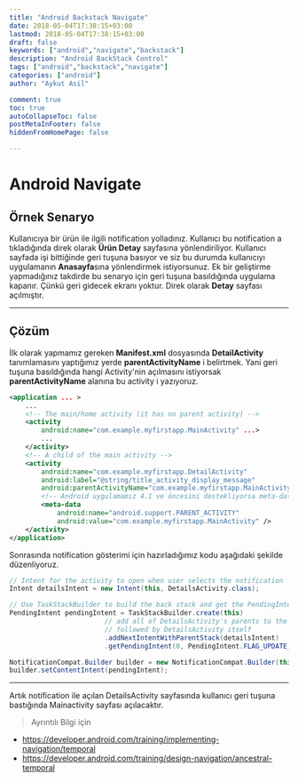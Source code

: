 ```yaml
---
title: "Android Backstack Navigate"
date: 2018-05-04T17:38:15+03:00
lastmod: 2018-05-04T17:38:15+03:00
draft: false
keywords: ["android","navigate","backstack"]
description: "Android BackStack Control"
tags: ["android","backstack","navigate"]
categories: ["android"]
author: "Aykut Asil"

comment: true
toc: true
autoCollapseToc: false
postMetaInFooter: false
hiddenFromHomePage: false

---
```

# Android Navigate

## Örnek Senaryo

Kullanıcıya bir ürün ile ilgili notification yolladınız. Kullanıcı bu notification a tıkladığında direk olarak **Ürün Detay** sayfasına yönlendiriliyor. Kullanıcı sayfada işi bittiğinde geri tuşuna basıyor ve siz bu durumda kullanıcıyı uygulamanın **Anasayfa**sına yönlendirmek istiyorsunuz. Ek bir geliştirme yapmadığınız takdirde bu senaryo için geri tuşuna basıldığında uygulama kapanır. Çünkü geri gidecek ekranı yoktur. Direk olarak **Detay** sayfası açılmıştır.

---

## Çözüm

İlk olarak yapmamız gereken **Manifest.xml** dosyasında **DetailActivity** tanımlamasını yaptığımız yerde **parentActivityName** i belirtmek. Yani geri tuşuna basıldığında hangi Activity'nin açılmasını istiyorsak **parentActivityName** alanına bu activity i yazıyoruz. 

```xml
<application ... >
    ...
    <!-- The main/home activity (it has no parent activity) -->
    <activity
        android:name="com.example.myfirstapp.MainActivity" ...>
        ...
    </activity>
    <!-- A child of the main activity -->
    <activity
        android:name="com.example.myfirstapp.DetailActivity"
        android:label="@string/title_activity_display_message"
        android:parentActivityName="com.example.myfirstapp.MainActivity" >
        <!-- Android uygulamamız 4.1 ve öncesini destekliyorsa meta-data ile de belirtmek durumundayız.-->
        <meta-data
            android:name="android.support.PARENT_ACTIVITY"
            android:value="com.example.myfirstapp.MainActivity" />
    </activity>
</application>
```

Sonrasında notification gösterimi için hazırladığımız kodu aşağıdaki şekilde düzenliyoruz.

```java
// Intent for the activity to open when user selects the notification
Intent detailsIntent = new Intent(this, DetailsActivity.class);

// Use TaskStackBuilder to build the back stack and get the PendingIntent
PendingIntent pendingIntent = TaskStackBuilder.create(this)
                        // add all of DetailsActivity's parents to the stack,
                        // followed by DetailsActivity itself
                        .addNextIntentWithParentStack(detailsIntent)
                        .getPendingIntent(0, PendingIntent.FLAG_UPDATE_CURRENT);

NotificationCompat.Builder builder = new NotificationCompat.Builder(this);
builder.setContentIntent(pendingIntent);
```

---

Artık notification ile açılan DetailsActivity sayfasında kullanıcı geri tuşuna bastığında Mainactivity sayfası açılacaktır.

> Ayrıntılı Bilgi için

- https://developer.android.com/training/implementing-navigation/temporal
- https://developer.android.com/training/design-navigation/ancestral-temporal

